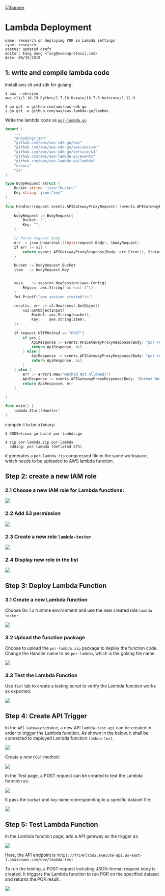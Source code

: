 [![banner](https://raw.githubusercontent.com/oceanprotocol/art/master/github/repo-banner%402x.png)](https://oceanprotocol.com)

#  Lambda Deployment

```
name: research on deploying POR in Lambda settings
type: research
status: updated draft
editor: Fang Gong <fang@oceanprotocol.com>
date: 08/15/2019
```



## 1: write and compile lambda code

Install aws cli and sdk for golang:

```
$ aws --version
aws-cli/1.16.19 Python/2.7.10 Darwin/18.7.0 botocore/1.12.9

$ go get -u github.com/aws/aws-sdk-go
$ go get -u github.com/aws/aws-lambda-go/lambda
```

Write the lambda code as [`por-lambda.go`](code/por-lambda.go)

```Go
import (
	...
	"encoding/json"
	"github.com/aws/aws-sdk-go/aws"
    "github.com/aws/aws-sdk-go/aws/session"
	"github.com/aws/aws-sdk-go/service/s3"
	"github.com/aws/aws-lambda-go/events"
	"github.com/aws/aws-lambda-go/lambda"
	"errors"
	"io"
)

type BodyRequest struct {
	Bucket string `json:"bucket"`
	Key string `json:"key"`
}
...
func Handler(request events.APIGatewayProxyRequest) (events.APIGatewayProxyResponse, error)  {
	...
	bodyRequest := BodyRequest{
		Bucket: "", 
		Key: "",
	}

	// Parse request body
	err := json.Unmarshal([]byte(request.Body), &bodyRequest)
	if err != nil {
		return events.APIGatewayProxyResponse{Body: err.Error(), StatusCode: 404}, nil
	}

	bucket := bodyRequest.Bucket
	item   := bodyRequest.Key


	sess, _ := session.NewSession(&aws.Config{
		Region: aws.String("us-east-1")},
	)
	fmt.Printf("aws session created!\n")

	results, err := s3.New(sess).GetObject(
		&s3.GetObjectInput{
			Bucket: aws.String(bucket),
			Key:    aws.String(item),
    })
    ...
	if request.HTTPMethod == "POST"{
		if yes {
			ApiResponse := events.APIGatewayProxyResponse{Body: "por result is: true", StatusCode: 200}
			return ApiResponse, nil
		} else {
			ApiResponse := events.APIGatewayProxyResponse{Body: "por result is: false", StatusCode: 200}
			return ApiResponse, nil
		}
	} else {
		err := errors.New("Method Not Allowed!")
		ApiResponse := events.APIGatewayProxyResponse{Body: "Method Not OK", StatusCode: 502}
		return ApiResponse, err
	}
	
}

func main() {
	lambda.Start(Handler)
}
```


compile it to be a binary:

```
$ GOOS=linux go build por-lambda.go

$ zip por-lambda.zip por-lambda
  adding: por-lambda (deflated 57%)
```

it generates a `por-lambda.zip` compressed file in the same workspace, which needs to be uploaded to AWS lambda function.

## Step 2: create a new IAM role

### 2.1 Choose a new IAM role for Lambda functions:

<img src="img/iam1.jpg" />

### 2.2 Add S3 permission

<img src="img/iam2.jpg" />

### 2.3 Create a new role `lambda-tester`

<img src="img/iam3.jpg" />

### 2.4 Display new role in the list

<img src="img/iam4.jpg" />


## Step 3: Deploy Lambda Function

### 3.1 Create a new Lambda function

Choose Go 1.x runtime environment and use the new created role `lambda-tester`:

<img src="img/lambda1.jpg" />

### 3.2 Upload the function package

Choose to upload the `por-lambda.zip` package to deploy the function code. Change the Handler name to be `por-lambda`, which is the golang file name.

<img src="img/lambda2.jpg" />

### 3.3 Test the Lambda Function

Use `Test` tab to create a testing script to verify the Lambda function works as expected.

<img src="img/lambda3.jpg" />

## Step 4: Create API Trigger

In the `API Gateway` service, a new API `lambda-test-api` can be created in order to trigger the Lambda function. As shown in the below, it shall be connected to deployed Lambda function `lambda-test`.

<img src="img/api2.jpg" />

Create a new `POST` method:

<img src="img/api4.jpg" />

In the Test page, a POST request can be created to test the Lambda function as:

<img src="img/api3.jpg" />

It pass the `bucket` and `key` name corresponding to a specific dataset file:

<img src="img/s3.jpg" />

## Step 5: Test Lambda Function

In the Lambda function page, add a API gateway as the trigger as:

<img src="img/lambda5.jpg" />

Here, the API endpoint is `https://fr14nltbu5.execute-api.us-east-1.amazonaws.com/dev/lambda-test`

To run the testing, a POST request including JSON-format request body is created. It triggers the Lambda function to run POR on the specified dataset and returns the POR result.

<img src="img/Postman.jpg" />


